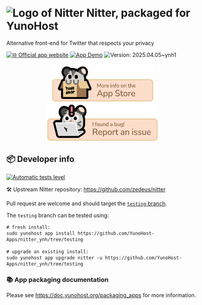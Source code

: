 <!--
N.B.: This README was automatically generated by <https://github.com/YunoHost/apps_tools/blob/main/readme_generator>
It shall NOT be edited by hand.
-->

<h1>
  <img src="https://raw.githubusercontent.com/YunoHost/apps/master/logos/nitter.png" width="32px" alt="Logo of Nitter">
  Nitter, packaged for YunoHost
</h1>

Alternative front-end for Twitter that respects your privacy

[![🌐 Official app website](https://img.shields.io/badge/Official_app_website-darkgreen?style=for-the-badge)](https://nitter.net/)
[![App Demo](https://img.shields.io/badge/App_Demo-blue?style=for-the-badge)](https://nitter.net/)
![Version: 2025.04.05~ynh1](https://img.shields.io/badge/Version-2025.04.05~ynh1-rgba(0,150,0,1)?style=for-the-badge)

<div align="center">
<a href="https://apps.yunohost.org/app/nitter"><img height="100px" src="https://github.com/YunoHost/yunohost-artwork/raw/refs/heads/main/badges/neopossum-badges/badge_more_info_on_the_appstore.svg"/></a>
<a href="https://github.com/YunoHost-Apps/nitter_ynh/issues"><img height="100px" src="https://github.com/YunoHost/yunohost-artwork/raw/refs/heads/main/badges/neopossum-badges/badge_report_an_issue.svg"/></a>
</div>

## 📦 Developer info

[![Automatic tests level](https://apps.yunohost.org/badge/cilevel/nitter)](https://ci-apps.yunohost.org/ci/apps/nitter/)

🛠️ Upstream Nitter repository: <https://github.com/zedeus/nitter>

Pull request are welcome and should target the [`testing` branch](https://github.com/YunoHost-Apps/nitter_ynh/tree/testing).

The `testing` branch can be tested using:
```
# fresh install:
sudo yunohost app install https://github.com/YunoHost-Apps/nitter_ynh/tree/testing

# upgrade an existing install:
sudo yunohost app upgrade nitter -u https://github.com/YunoHost-Apps/nitter_ynh/tree/testing
```

### 📚 App packaging documentation

Please see <https://doc.yunohost.org/packaging_apps> for more information.
